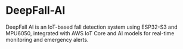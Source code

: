 # DeepFall-AI
DeepFall AI is an IoT-based fall detection system using ESP32-S3 and MPU6050, integrated with AWS IoT Core and AI models for real-time monitoring and emergency alerts.
